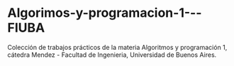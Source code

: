 # Algorimos-y-programacion-1---FIUBA
Colección de trabajos prácticos de la materia Algoritmos y programación 1, cátedra Mendez - Facultad de Ingenieria, Universidad de Buenos Aires.
